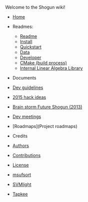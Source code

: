 Welcome to the Shogun wiki!

* [Home](Home)
* Readmes:
  * [Readme](https://github.com/shogun-toolbox/shogun/blob/develop/README.md)
  * [Install](INSTALL)
  * [Quickstart](QUICKSTART)
  * [Data](README_data)
  * [Developer](README_developer)
  * [CMake (build process)](README_cmake)
  * [Internal Linear Algebra Library](README_linalg)

* Documents
 * [Dev guidelines](Shogun-development-guidelines)
 * [2015 hack ideas](Roadmap-Shogun-2015-hack)
 * [Brain storm Future Shogun (2013)](Future-of-Shogun-Brainstorming)
 * [Dev meetings](Shogun-developer-meetings)
 * [Roadmaps](Project roadmaps)

* Credits
 * [Authors](AUTHORS)
 * [Contributions](CONTRIBUTIONS)
 * [License](LICENSE)
  * [msufsort](LICENSE_msufsort)
  * [SVMlight](LICENSE_SVMlight)
  * [Tapkee](LICENSE_tapkee)